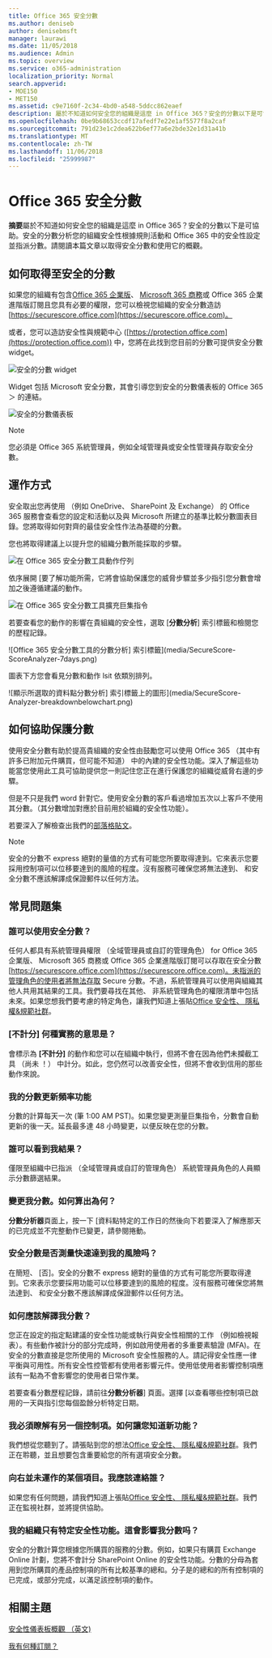 ```yaml
---
title: Office 365 安全分數
ms.author: deniseb
author: denisebmsft
manager: laurawi
ms.date: 11/05/2018
ms.audience: Admin
ms.topic: overview
ms.service: o365-administration
localization_priority: Normal
search.appverid:
- MOE150
- MET150
ms.assetid: c9e7160f-2c34-4bd0-a548-5ddcc862eaef
description: 屬於不知道如何安全您的組織是這麼 in Office 365？安全的分數以下是可協助。安全的分數分析您的組織安全性根據規則活動和 Offic 365 中的安全性設定並指派分數。
ms.openlocfilehash: 0be9b68653ccdf17afedf7e22e1af5577f8a2caf
ms.sourcegitcommit: 791d23e1c2dea622b6ef77a6e2bde32e1d31a41b
ms.translationtype: MT
ms.contentlocale: zh-TW
ms.lasthandoff: 11/06/2018
ms.locfileid: "25999987"
---
```

# <a name="office-365-secure-score"></a>Office 365 安全分數

**摘要**屬於不知道如何安全您的組織是這麼 in Office 365？安全的分數以下是可協助。安全的分數分析您的組織安全性根據規則活動和 Office 365 中的安全性設定並指派分數。請閱讀本篇文章以取得安全分數和使用它的概觀。
  
## <a name="how-to-get-to-secure-score"></a>如何取得至安全的分數

如果您的組織有包含[Office 365 企業版](https://docs.microsoft.com/office365/enterprise/)、 [Microsoft 365 商務](https://docs.microsoft.com/microsoft-365/business/)或 Office 365 企業進階版訂閱且您具有必要的權限，您可以檢視您組織的安全分數造訪[https://securescore.office.com](https://securescore.office.com)。 

或者，您可以造訪安全性與規範中心 ([https://protection.office.com](https://protection.office.com)) 中，您將在此找到您目前的分數可提供安全分數 widget。

![安全的分數 widget](media/SecureScoreWidget-o365.png)

Widget 包括 Microsoft 安全分數，其會引導您到安全的分數儀表板的 Office 365 ＞ 的連結。

![安全的分數儀表板](media/SecureScore-WelcomeScreen.png)

> [!NOTE]
> 您必須是 Office 365 系統管理員，例如全域管理員或安全性管理員存取安全分數。
  
## <a name="how-it-works"></a>運作方式

安全取出您再使用 （例如 OneDrive、 SharePoint 及 Exchange） 的 Office 365 服務會查看您的設定和活動以及與 Microsoft 所建立的基準比較分數圖表目錄。您將取得如何對齊的最佳安全性作法為基礎的分數。
  
您也將取得建議上以提升您的組織分數所能採取的步驟。 
  
![在 Office 365 安全分數工具動作佇列](media/SecureScore-ActionsToTake.png)
  
依序展開 [要了解功能所需，它將會協助保護您的威脅步驟並多少指引您分數會增加之後遵循建議的動作。
  
![在 Office 365 安全分數工具擴充巨集指令](media/SecureScore-DetailedActionToTake.png)
  
若要查看您的動作的影響在貴組織的安全性，選取 [**分數分析**] 索引標籤和檢閱您的歷程記錄。 
  
![Office 365 安全分數工具的分數分析] 索引標籤](media/SecureScore-ScoreAnalyzer-7days.png)
  
圖表下方您會看見分數和動作 lsit 依類別排列。
  
![顯示所選取的資料點分數分析] 索引標籤上的圖形](media/SecureScore-Analyzer-breakdownbelowchart.png)
  
## <a name="how-secure-score-helps"></a>如何協助保護分數

使用安全分數有助於提高貴組織的安全性由鼓勵您可以使用 Office 365 （其中有許多已附加元件購買，但可能不知道） 中的內建的安全性功能。深入了解這些功能當您使用此工具可協助提供您一則記住您正在進行保護您的組織從威脅右邊的步驟。
  
但是不只是我們 word 針對它。使用安全分數的客戶看過增加五次以上客戶不使用其分數。（其分數增加對應於目前用於組織的安全性功能）。
  
若要深入了解檢查出我們的[部落格貼文](https://go.microsoft.com/fwlink/?linkid=836898)。 
  
> [!NOTE]
> 安全的分數不 express 絕對的量值的方式有可能您所要取得達到。它來表示您要採用控制項可以位移要達到的風險的程度。沒有服務可確保您將無法達到、 和安全分數不應該解譯成保證郵件以任何方法。 
  
## <a name="faqs"></a>常見問題集

### <a name="who-can-use-secure-score"></a>誰可以使用安全分數？

任何人都具有系統管理員權限 （全域管理員或自訂的管理角色） for Office 365 企業版、 Microsoft 365 商務或 Office 365 企業進階版訂閱可以存取在安全分數[https://securescore.office.com](https://securescore.office.com)。未指派的管理角色的使用者將無法存取 Secure 分數。不過，系統管理員可以使用與組織其他人共用其結果的工具。我們要尋找在其他、 非系統管理角色的權限清單中包括未來。如果您想我們要考慮的特定角色，讓我們知道上張貼[Office 安全性、 隱私權&amp;規範社群](https://go.microsoft.com/fwlink/?linkid=836898)。
  
### <a name="what-does-not-scored-mean"></a>[不計分] 何種實務的意思是？

會標示為 **[不計分]** 的動作和您可以在組織中執行，但將不會在因為他們未攔截工具 （尚未 ！） 中計分。如此，您仍然可以改善安全性，但將不會收到信用的那些動作來說。 
  
### <a name="how-often-is-my-score-updated"></a>我的分數更新頻率功能

分數的計算每天一次 (筆 1:00 AM PST)。如果您變更測量巨集指令，分數會自動更新的後一天。延長最多達 48 小時變更，以便反映在您的分數。
  
### <a name="who-can-see-my-results"></a>誰可以看到我結果？

僅限至組織中已指派 （全域管理員或自訂的管理角色） 系統管理員角色的人員顯示分數篩選結果。
  
### <a name="my-score-changed-how-do-i-figure-out-why"></a>變更我分數。如何算出為何？

**分數分析器**頁面上，按一下 [資料點特定的工作日的然後向下若要深入了解應那天的已完成並不完整動作已變更，請參閱捲動。 
  
### <a name="does-the-secure-score-measure-my-risk-of-getting-breached"></a>安全分數是否測量快速達到我的風險吗？

在簡短、 [否]。安全的分數不 express 絕對的量值的方式有可能您所要取得達到。它來表示您要採用功能可以位移要達到的風險的程度。沒有服務可確保您將無法達到、 和安全分數不應該解譯成保證郵件以任何方法。
  
### <a name="how-should-i-interpret-my-score"></a>如何應該解譯我分數？

您正在設定的指定點建議的安全性功能或執行與安全性相關的工作 （例如檢視報表）。有些動作被計分的部分完成時，例如啟用使用者的多重要素驗證 (MFA)。在安全的分數直接是您所使用的 Microsoft 安全性服務的人。請記得安全性應一律平衡與可用性。所有安全性控管都有使用者影響元件。使用低使用者影響控制項應該有一點為不會影響您的使用者日常作業。
  
若要查看分數歷程記錄，請前往**分數分析器**] 頁面。選擇 [以查看哪些控制項已啟用的一天與指引您每個盈餘分析特定日期。 
  
### <a name="i-have-an-idea-for-another-control-how-do-i-let-you-know-what-it-is"></a>我必須瞭解有另一個控制項。如何讓您知道新功能？

我們想從您聽到了。請張貼到您的想法[Office 安全性、 隱私權&amp;規範社群](https://go.microsoft.com/fwlink/?linkid=836898)。我們正在聆聽，並且想要包含重要給您的所有選項安全分數。
  
### <a name="something-isnt-working-right-who-should-i-contact"></a>向右並未運作的某個項目。我應該連絡誰？

如果您有任何問題，請我們知道上張貼[Office 安全性、 隱私權&amp;規範社群](https://go.microsoft.com/fwlink/?linkid=836898)。我們正在監視社群，並將提供協助。
  
### <a name="my-organization-only-has-certain-security-features-does-this-affect-my-score"></a>我的組織只有特定安全性功能。這會影響我分數吗？

安全的分數計算您根據您所購買的服務的分數。例如，如果只有購買 Exchange Online 計劃，您將不會計分 SharePoint Online 的安全性功能。分數的分母為套用到您所購買的產品控制項的所有比較基準的總和。分子是的總和的所有控制項的已完成，或部分完成，以滿足該控制項的動作。

## <a name="related-topics"></a>相關主題

[安全性儀表板概觀 （英文)](security-dashboard.md)

[我有何種訂閱？](https://docs.microsoft.com/office365/admin/admin-overview/what-subscription-do-i-have?view=o365-worldwide)
  

